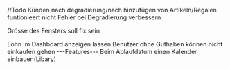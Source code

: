 //Todo
Künden nach degradierung/nach hinzufügen von Artikeln/Regalen funtionieert nicht
Fehler bei Degradierung verbessern

Grösse des Fensters soll fix sein

Lohn im Dashboard anzeigen lassen
Benutzer ohne Guthaben können nicht einkaufen gehen
---Features---
Beim Ablaufdatum einen Kalender einbauen(Libary)
